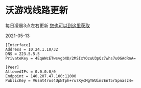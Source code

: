 # 沃游戏线路更新
每日凌晨3点左右更新
[您也可以到这里获取](http://106.52.213.232:8080/wg.conf)

2021-05-13
```
[Interface]
Address = 10.24.1.10/32
DNS = 223.5.5.5
PrivateKey = 4EqWWcETwsvgbXD/2MSIxYOzuU3pQz7whs7u0GAdRnA=

[Peer]
AllowedIPs = 0.0.0.0/0
Endpoint = 140.207.47.100:11000
PublicKey = V6smt4ros4UpNTph+ru7XycMgYWUim7EnT5rSpnasz4=
```
